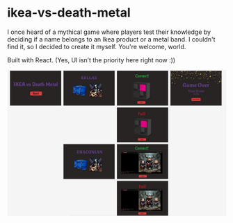 # ikea-vs-death-metal

I once heard of a mythical game where players test their knowledge by deciding if a name belongs to an Ikea product or a metal band. 
I couldn't find it, so I decided to create it myself. 
You're welcome, world. 

Built with React.
(Yes, UI isn’t the priority here right now :))

![image alt](https://github.com/EliFromTheNorth/ikea-vs-death-metal/blob/master/ikea-vs-death-metal/public/images/Figma.jpg)